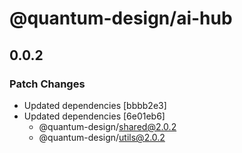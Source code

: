 # @quantum-design/ai-hub

## 0.0.2

### Patch Changes

-   Updated dependencies [bbbb2e3]
-   Updated dependencies [6e01eb6]
    -   @quantum-design/shared@2.0.2
    -   @quantum-design/utils@2.0.2
